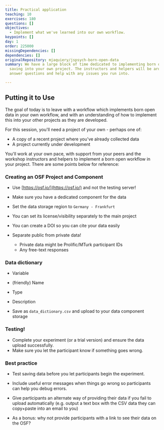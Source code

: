 ```yaml
---
title: Practical application
teaching: 10
exercises: 180
questions: []
objectives:
  - Implement what we've learned into our own workflow.
keypoints: []
day: 1
order: 225000
missingDependencies: []
dependencies: []
originalRepository: mjaquiery/jspsych-born-open-data
summary: We have a large block of time dedicated to implementing born open data
  saving into your own project. The instructors and helpers will be around to
  answer questions and help with any issues you run into.

---
```

## Putting it to Use

The goal of today is to leave with a workflow which implements born open data in your own workflow, and with an understanding of how to implement this into your other projects as they are developed.

For this session, you'll need a project of your own - perhaps one of:
* A copy of a recent project where you've already collected data
* A project currently under development

You'll work at your own pace, with support from your peers and the workshop instructors and helpers to implement a born open workflow in your project.
There are some points below for reference:

### Creating an OSF Project and Component

* Use [https://osf.io/](https://osf.io/) and not the testing server!

* Make sure you have a dedicated component for the data
* Set the data storage region to `Germany - Frankfurt`
* You can set its license/visibility separately to the main project

* You can create a DOI so you can cite your data easily


* Separate public from private data!
    * Private data might be Prolific/MTurk participant IDs
    * Any free-text responses



### Data dictionary
* Variable
* (friendly) Name
* Type
* Description

* Save as `data_dictionary.csv` and upload to your data component storage

### Testing!

* Complete your experiment (or a trial version) and ensure the data upload successfully.
* Make sure you let the participant know if something goes wrong.

### Best practice

* Test saving data before you let participants begin the experiment.
* Include useful error messages when things go wrong so participants can help you debug errors.
* Give participants an alternate way of providing their data if you fail to upload automatically (e.g. output a text box with the CSV data they can copy+paste into an email to you)

* As a bonus: why not provide participants with a link to see their data on the OSF?

